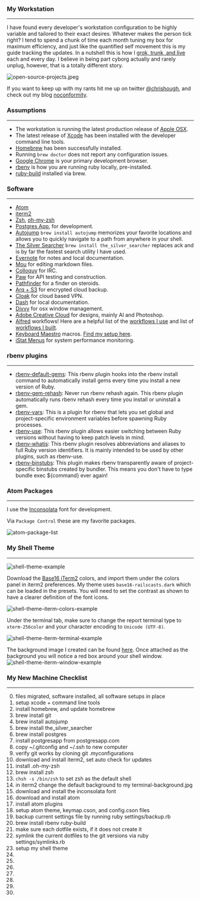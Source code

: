 ### My Workstation
----
I have found every developer's workstation configuration to be highly variable and tailored to their exact desires.  Whatever makes the person tick right?  I tend to spend a chunk of time each month tuning my box for maximum efficiency, and just like the quantified self movement this is my guide tracking the updates.  In a nutshell this is how I [grok, trunk, and live](href="http://www.youtube.com/watch?v=Qi_AAqi0RZM) each and every day. I believe in being part cyborg actually and rarely unplug, however, that is a totally different story.

![open-source-projects.jpeg](https://github.com/chrishough/myconfigurations/raw/master/graphics/open-source-projects.jpeg)

If you want to keep up with my rants hit me up on twitter [@chrishough](http://twitter.com/chrishough), and check out my blog [noconformity](http://noconformity.com).

### Assumptions
----
* The workstation is running the latest production release of [Apple OSX](http://www.apple.com/osx/).
* The latest release of [Xcode](https://developer.apple.com/xcode/) has been installed with the developer command line tools.
* [Homebrew](http://brew.sh/) has been successfully installed.
* Running ```brew doctor``` does not report any configuration issues.
* [Google Chrome](http://www.google.com/chrome) is your primary development browser.
* [rbenv](https://github.com/sstephenson/rbenv) is how you are running ruby locally, pre-installed.
* [ruby-build](https://github.com/sstephenson/ruby-build) installed via brew.

### Software
----

* [Atom](https://atom.io/)
* [iterm2](http://www.iterm2.com/#/section/home)
* [Zsh](http://www.zsh.org/), [oh-my-zsh](https://github.com/robbyrussell/oh-my-zsh)
* [Postgres App](http://postgresapp.com/), for development.
* [Autojump](https://github.com/joelthelion/autojump) ```brew install autojump``` memorizes your favorite locations and allows you to quickly navigate to a path from anywhere in your shell.
* [The Silver Searcher](https://github.com/ggreer/the_silver_searcher) ```brew install the_silver_searcher``` replaces ack and is by far the fastest search utility I have used.
* [Evernote](http://evernote.com/) for notes and local documentation.
* [Mou](http://mouapp.com/) for editing markdown files.
* [Colloquy](http://colloquy.info/) for IRC.
* [Paw](https://luckymarmot.com/paw) for API testing and construction.
* [Pathfinder](http://cocoatech.com/pathfinder/) for a finder on steroids.
* [Arq + S3](http://www.haystacksoftware.com/arq/) for encrypted cloud backup.
* [Cloak](https://www.getcloak.com/) for cloud based VPN.
* [Dash](http://kapeli.com/dash) for local documentation.
* [Divvy](https://mizage.com/divvy/) for osx window management.
* [Adobe Creative Cloud](http://www.adobe.com/) for designs, mainly AI and Photoshop.
* [Alfred](http://www.alfredapp.com/) workflows! Here are a helpful list of the [workflows I use](https://github.com/chrishough/myconfigurations/tree/master/software/alfredapp/community.md) and list of [workflows I built](https://github.com/chrishough/myconfigurations/tree/master/software/alfredapp/noconformity.md).
* [Keyboard Maestro](http://www.keyboardmaestro.com/main/) macros. [Find my setup here](https://github.com/chrishough/myconfigurations/tree/master/software/maestro/noconformity.md).
* [iStat Menus](http://bjango.com/mac/istatmenus/) for system performance monitoring.


### rbenv plugins
----
* [rbenv-default-gems](https://github.com/sstephenson/rbenv-default-gems): This rbenv plugin hooks into the rbenv install command to automatically install gems every time you install a new version of Ruby.
* [rbenv-gem-rehash](https://github.com/sstephenson/rbenv-gem-rehash): Never run rbenv rehash again. This rbenv plugin automatically runs rbenv rehash every time you install or uninstall a gem.
* [rbenv-vars](https://github.com/sstephenson/rbenv-vars): This is a plugin for rbenv that lets you set global and project-specific environment variables before spawning Ruby processes.
* [rbenv-use](https://github.com/rkh/rbenv-use): This rbenv plugin allows easier switching between Ruby versions without having to keep patch levels in mind.
* [rbenv-whatis](https://github.com/rkh/rbenv-whatis): This rbenv plugin resolves abbreviations and aliases to full Ruby version identifiers. It is mainly intended to be used by other plugins, such as rbenv-use.
* [rbenv-binstubs](https://github.com/ianheggie/rbenv-binstubs): This plugin makes rbenv transparently aware of project-specific binstubs created by bundler. This means you don't have to type bundle exec ${command} ever again!

### Atom Packages
----
I use the [Inconsolata](http://levien.com/type/myfonts/inconsolata.html) font for development.

Via `Package Control` these are my favorite packages.  

![atom-package-list](https://github.com/chrishough/myconfigurations/raw/master/graphics/atom/atom-package-list.png)

### My Shell Theme
----
![shell-theme-example](https://github.com/chrishough/myconfigurations/raw/master/graphics/shell-screenshots/shell-theme-example.png)

Download the [Base16 iTerm2](https://github.com/chriskempson/base16-iterm2) colors, and import them under the colors panel in iterm2 preferences. My theme uses ```base16-railscasts.dark``` which can be loaded in the presets.  You will need to set the contrast as shown to have a clearer definition of the font icons.

![shell-theme-iterm-colors-example](https://github.com/chrishough/myconfigurations/raw/master/graphics/shell-screenshots/shell-theme-iterm-colors-example.png)

Under the terminal tab, make sure to change the report terminal type to ```xterm-256color``` and your character encoding to ```Unicode (UTF-8)```.

![shell-theme-iterm-terminal-example](https://github.com/chrishough/myconfigurations/raw/master/graphics/shell-screenshots/shell-theme-iterm-terminal-example.png)

The background image I created can be found [here](https://github.com/chrishough/myconfigurations/raw/master/graphics/terminal-background.png).  Once attached as the background you will notice a red box around your shell window.  
![shell-theme-iterm-window-example](https://github.com/chrishough/myconfigurations/raw/master/graphics/shell-screenshots/shell-theme-iterm-window-example.png)

### My New Machine Checklist
----
0. files migrated, software installed, all software setups in place
1. setup xcode + command line tools
2. install homebrew, and update homebrew
3. brew install git
4. brew install autojump
5. brew install the_silver_searcher
6. brew install postgres
7. install postgresapp from postgresapp.com
8. copy ~/.gitconfig and ~/.ssh to new computer
9. verify git works by cloning git .myconfigurations
10. download and install iterm2, set auto check for updates
11. install .oh-my-zsh
12. brew install zsh
13. ```chsh -s /bin/zsh``` to set zsh as the default shell
14. in iterm2 change the default background to my terminal-background.jpg
15. download and install the inconsolata font
16. download and install atom
17. install atom plugins
18. setup atom theme, keymap.cson, and config.cson files
19. backup current settings file by running ruby settings/backup.rb
20. brew install rbenv ruby-build
21. make sure each dotfile exists, if it does not create it
22. symlink the current dotfiles to the git versions via ruby settings/symlinks.rb
23. setup my shell theme
24.
25.
26.
27.
28.
29.
30.
